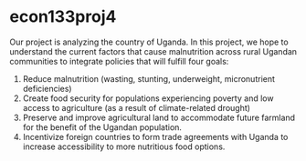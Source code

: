 # econ133proj4

Our project is analyzing the country of Uganda. In this project, we hope to understand the current factors that cause malnutrition across rural Ugandan communities to integrate policies that will fulfill four goals: 

1. Reduce malnutrition (wasting, stunting, underweight, micronutrient deficiencies)
2. Create food security for populations experiencing poverty and low access to agriculture (as a result of climate-related drought)
3. Preserve and improve agricultural land to accommodate future farmland for the benefit of the Ugandan population.
4. Incentivize foreign countries to form trade agreements with Uganda to increase accessibility to more nutritious food options. 
